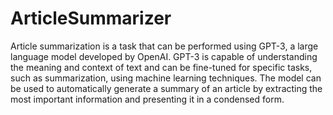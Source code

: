 # ArticleSummarizer
Article summarization is a task that can be performed using GPT-3, a large language model developed by OpenAI. GPT-3 is capable of understanding the meaning and context of text and can be fine-tuned for specific tasks, such as summarization, using machine learning techniques. The model can be used to automatically generate a summary of an article by extracting the most important information and presenting it in a condensed form. 

